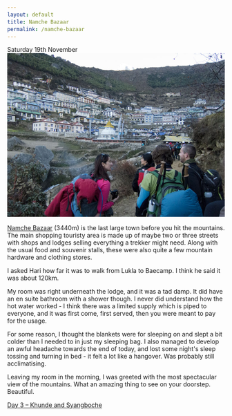 ```yaml
---
layout: default
title: Namche Bazaar
permalink: /namche-bazaar
---
```


Saturday 19th November
![](assets/namche.jpg "Namche Bazaar")

[Namche Bazaar](http://en.wikipedia.org/wiki/Namche_Bazaar) (3440m) is the last large town before you hit the mountains. The main shopping touristy area is made up of maybe two or three streets with shops and lodges selling everything a trekker might need. Along with the usual food and souvenir stalls, these were also quite a few mountain hardware and clothing stores.

I asked Hari how far it was to walk from Lukla to Baecamp. I think he said it was about 120km.

My room was right underneath the lodge, and it was a tad damp. It did have an en suite bathroom with a shower though. I never did understand how the hot water worked - I think there was a limited supply which is piped to everyone, and it was first come, first served, then you were meant to pay for the usage.

For some reason, I thought the blankets were for sleeping on and slept a bit colder than I needed to in just my sleeping bag. I also managed to develop an awful headache towards the end of today, and lost some night's sleep tossing and turning in bed - it felt a lot like a hangover. Was probably still acclimatising.

Leaving my room in the morning, I was greeted with the most spectacular view of the mountains. What an amazing thing to see on your doorstep. Beautiful.

[Day 3 – Khunde and Syangboche](khunde-syangboche)
